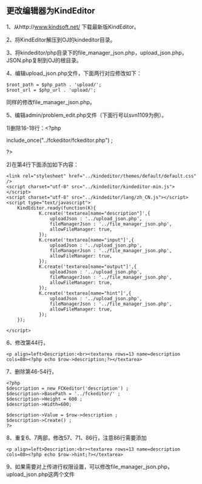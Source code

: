 ## 更改编辑器为KindEditor ##

1、从http://www.kindsoft.net/ 下载最新版KindEditor。

2、将KindEditor解压到OJ的kindeditor目录。

3、将kindeditor/php目录下的file\_manager\_json.php，upload\_json.php，JSON.php复制到OJ的根目录。

4、编辑upload\_json.php文件，下面两行对应修改如下：

```
$root_path = $php_path . 'upload/';
$root_url = $php_url . 'upload/';
```

同样的修改file\_manager\_json.php。

5、编辑admin/problem\_edit.php文件（下面行号以svn1109为例）。

1)删除16-18行：<?php

include\_once("../fckeditor/fckeditor.php") ;

?>

2)在第4行下面添加如下内容：
```
<link rel="stylesheet" href="../kindeditor/themes/default/default.css" />
<script charset="utf-8" src="../kindeditor/kindeditor-min.js"></script>
<script charset="utf-8" src="../kindeditor/lang/zh_CN.js"></script>
<script type="text/javascript">
	KindEditor.ready(function(K){
			K.create('textarea[name="description"]',{
				uploadJson : '../upload_json.php',
				fileManagerJson : '../file_manager_json.php',
				allowFileManager: true,
			});
			K.create('textarea[name="input"]',{
				uploadJson : '../upload_json.php',
				fileManagerJson : '../file_manager_json.php',
				allowFileManager: true,
			});
			K.create('textarea[name="output"]',{
				uploadJson : '../upload_json.php',
				fileManagerJson : '../file_manager_json.php',
				allowFileManager: true,
			});
			K.create('textarea[name="hint"]',{
				uploadJson : '../upload_json.php',
				fileManagerJson : '../file_manager_json.php',
				allowFileManager: true,
			});
	});

</script>
```

6、修改第44行，
```
<p align=left>Description:<br><textarea rows=13 name=description cols=80><?php echo $row->description;?></textarea>
```

7、删除第46-54行，
```
<?php
$description = new FCKeditor('description') ;
$description->BasePath = '../fckeditor/' ;
$description->Height = 600 ;
$description->Width=600;

$description->Value = $row->description ;
$description->Create() ;
?>
```

8、重复6、7两部，修改57、71、86行，注意86行需要添加
```
<p align=left>Description:<br><textarea rows=13 name=description cols=80><?php echo $row->hint;?></textarea>
```

9、如果需要对上传进行权限设置，可以修改file\_manager\_json.php，upload\_json.php这两个文件